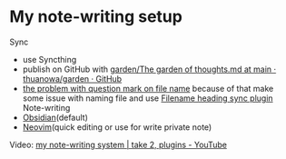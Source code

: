 # My note-writing setup

Sync
- use Syncthing
- publish on GitHub with [garden/The garden of thoughts.md at main · thuanowa/garden · GitHub](https://github.com/thuanowa/garden/blob/main/The%20garden%20of%20thoughts.md)
- [the problem with question mark on file name](the%20problem%20with%20question%20mark%20on%20file%20name.md) because of that make some issue with naming file and use [Filename heading sync plugin](Filename%20heading%20sync%20plugin.md) 
Note-writing
- [Obsidian](Obsidian.md)(default)
- [Neovim](Neovim.md)(quick editing or use for write private note)

Video: [my note-writing system | take 2, plugins - YouTube](https://www.youtube.com/watch?v=KJpDepXMEPo)